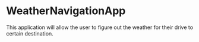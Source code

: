 # WeatherNavigationApp

This application will allow the user to figure out the weather for their drive to certain destination.
